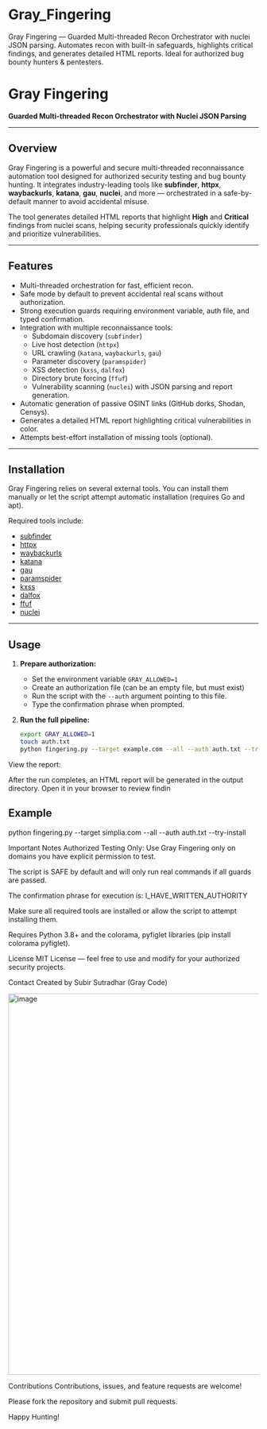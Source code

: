 # Gray_Fingering
Gray Fingering — Guarded Multi-threaded Recon Orchestrator with nuclei JSON parsing. Automates recon with built-in safeguards, highlights critical findings, and generates detailed HTML reports. Ideal for authorized bug bounty hunters &amp; pentesters.

# Gray Fingering

**Guarded Multi-threaded Recon Orchestrator with Nuclei JSON Parsing**

---

## Overview

Gray Fingering is a powerful and secure multi-threaded reconnaissance automation tool designed for authorized security testing and bug bounty hunting. It integrates industry-leading tools like **subfinder**, **httpx**, **waybackurls**, **katana**, **gau**, **nuclei**, and more — orchestrated in a safe-by-default manner to avoid accidental misuse.

The tool generates detailed HTML reports that highlight **High** and **Critical** findings from nuclei scans, helping security professionals quickly identify and prioritize vulnerabilities.

---

## Features

- Multi-threaded orchestration for fast, efficient recon.
- Safe mode by default to prevent accidental real scans without authorization.
- Strong execution guards requiring environment variable, auth file, and typed confirmation.
- Integration with multiple reconnaissance tools:
  - Subdomain discovery (`subfinder`)
  - Live host detection (`httpx`)
  - URL crawling (`katana`, `waybackurls`, `gau`)
  - Parameter discovery (`paramspider`)
  - XSS detection (`kxss`, `dalfox`)
  - Directory brute forcing (`ffuf`)
  - Vulnerability scanning (`nuclei`) with JSON parsing and report generation.
- Automatic generation of passive OSINT links (GitHub dorks, Shodan, Censys).
- Generates a detailed HTML report highlighting critical vulnerabilities in color.
- Attempts best-effort installation of missing tools (optional).

---

## Installation

Gray Fingering relies on several external tools. You can install them manually or let the script attempt automatic installation (requires Go and apt).

Required tools include:

- [subfinder](https://github.com/projectdiscovery/subfinder)
- [httpx](https://github.com/projectdiscovery/httpx)
- [waybackurls](https://github.com/tomnomnom/waybackurls)
- [katana](https://github.com/projectdiscovery/katana)
- [gau](https://github.com/lc/gau)
- [paramspider](https://github.com/devanshbatham/ParamSpider)
- [kxss](https://github.com/Emoe/kxss)
- [dalfox](https://github.com/hahwul/dalfox)
- [ffuf](https://github.com/ffuf/ffuf)
- [nuclei](https://github.com/projectdiscovery/nuclei)

---

## Usage

1. **Prepare authorization:**

   - Set the environment variable `GRAY_ALLOWED=1`
   - Create an authorization file (can be an empty file, but must exist)
   - Run the script with the `--auth` argument pointing to this file.
   - Type the confirmation phrase when prompted.

2. **Run the full pipeline:**

   ```bash
   export GRAY_ALLOWED=1
   touch auth.txt
   python fingering.py --target example.com --all --auth auth.txt --try-install


View the report:

After the run completes, an HTML report will be generated in the output directory. Open it in your browser to review findin

## Example

python fingering.py --target simplia.com --all --auth auth.txt --try-install

Important Notes
Authorized Testing Only: Use Gray Fingering only on domains you have explicit permission to test.

The script is SAFE by default and will only run real commands if all guards are passed.

The confirmation phrase for execution is: I_HAVE_WRITTEN_AUTHORITY

Make sure all required tools are installed or allow the script to attempt installing them.

Requires Python 3.8+ and the colorama, pyfiglet libraries (pip install colorama pyfiglet).

License
MIT License — feel free to use and modify for your authorized security projects.

Contact
Created by Subir Sutradhar (Gray Code)

<img width="1366" height="768" alt="image" src="https://github.com/user-attachments/assets/67e59b17-b9e8-49af-947d-8dce9d5f2c52" />


Contributions
Contributions, issues, and feature requests are welcome!

Please fork the repository and submit pull requests.

Happy Hunting!

